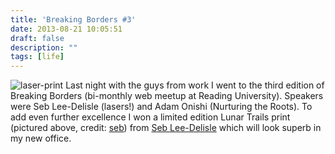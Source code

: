 ```yaml
---
title: 'Breaking Borders #3'
date: 2013-08-21 10:05:51
draft: false
description: ""
tags: [life]
---
```


![laser-print](/shared/2013/08/laser-print.jpg) Last night with the guys from work I went to the third edition of Breaking Borders (bi-monthly web meetup at Reading University). Speakers were Seb Lee-Delisle (lasers!) and Adam Onishi (Nurturing the Roots). To add even further excellence I won a limited edition Lunar Trails print (pictured above, credit: [seb](http://www.flickr.com/photos/sebleedelisle)) from [Seb Lee-Delisle](http://seb.ly/) which will look superb in my new office.